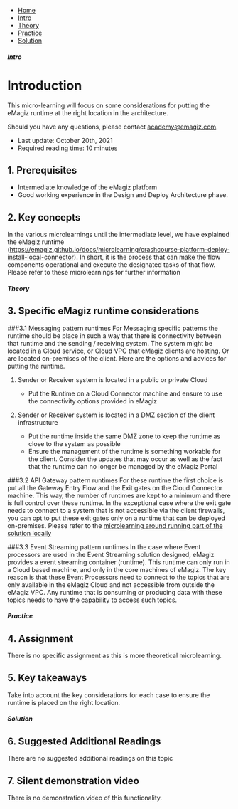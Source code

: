 <div class="ez-academy">
    <div class="ez-academy__body">
        <main class="micro-learning">
        <ul class="doc-nav">
            <li class="doc-nav__item"><a href="../../docs/microlearning/advanced-solution-architecture-index" class="doc-nav__link">Home</a></li>
            <li class="doc-nav__item"><a href="#intro" class="doc-nav__link">Intro</a></li>
            <li class="doc-nav__item"><a href="#theory" class="doc-nav__link">Theory</a></li>
            <li class="doc-nav__item"><a href="#practice" class="doc-nav__link">Practice</a></li>
            <li class="doc-nav__item"><a href="#solution" class="doc-nav__link">Solution</a></li>
        </ul>

<div class="doc">

##### Intro

# Introduction
This micro-learning will focus on some considerations for putting the eMagiz runtime at the right location in the architecture. 

Should you have any questions, please contact academy@emagiz.com.

- Last update: October 20th, 2021
- Required reading time: 10 minutes

## 1. Prerequisites
- Intermediate knowledge of the eMagiz platform
- Good working experience in the Design and Deploy Architecture phase.

## 2. Key concepts
In the various microlearnings until the intermediate level, we have explained the eMagiz runtime (https://emagiz.github.io/docs/microlearning/crashcourse-platform-deploy-install-local-connector). In short, it is the process that can make the flow components operational and execute the designated tasks of that flow. Please refer to these microlearnings for further information

##### Theory

## 3. Specific eMagiz runtime considerations 

###3.1 Messaging pattern runtimes
For Messaging specific patterns the runtime should be place in such a way that there is connectivity between that runtime and the sending / receiving system. The system might be located in a Cloud service, or Cloud VPC that eMagiz clients are hosting. Or are located on-premises of the client. Here are the options and advices for putting the runtime.

1. Sender or Receiver system is located in a public or private Cloud
	- Put the Runtime on a Cloud Connector machine and ensure to use the connectivity options provided in eMagiz
	
2. Sender or Receiver system is located in a DMZ section of the client infrastructure
	- Put the runtime inside the same DMZ zone to keep the runtime as close to the system as possible
	- Ensure the management of the runtime is something workable for the client. Consider the updates that may occur as well as the fact that the runtime can no longer be managed by the eMagiz Portal
	
###3.2 API Gateway pattern runtimes
For these runtime the first choice is put all the Gateway Entry Flow and the Exit gates on the Cloud Connector machine. This way, the number of runtimes are kept to a minimum and there is full control over these runtime. In the exceptional case where the exit gate needs to connect to a system that is not accessible via the client firewalls, you can opt to put these exit gates only on a runtime that can be deployed on-premises. Please refer to the [microlearning around running part of the solution locally](advanced-api-management-running-part-of-your-api-gateway-solution-on-premise)

###3.3 Event Streaming pattern runtimes
In the case where Event processors are used in the Event Streaming solution designed, eMagiz provides a event streaming container (runtime). This runtime can only run in a Cloud based machine, and only in the core machines of eMagiz. The key reason is that these Event Processors need to connect to the topics that are only available in the eMagiz Cloud and not accessible from outside the eMagiz VPC. Any runtime that is consuming or producing data with these topics needs to have the capability to access such topics. 


##### Practice

## 4. Assignment

There is no specific assignment as this is more theoretical microlearning.

## 5. Key takeaways
Take into account the key considerations for each case to ensure the runtime is placed on the right location. 

##### Solution

## 6. Suggested Additional Readings

There are no suggested additional readings on this topic

## 7. Silent demonstration video

There is no demonstration video of this functionality. 

##

</div>
</main>
</div>
</div>